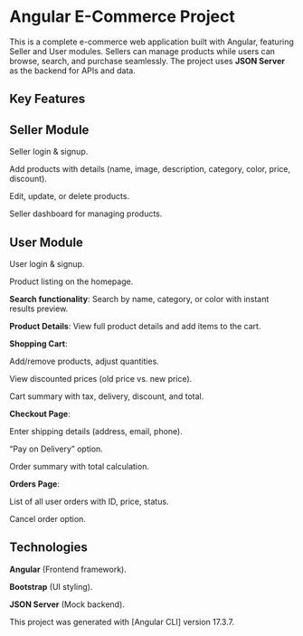 # Angular E-Commerce Project
This is a complete e-commerce web application built with Angular, featuring Seller and User modules. Sellers can manage products while users can browse, search, and purchase seamlessly. The project uses **JSON Server** as the backend for APIs and data.

## Key Features
## Seller Module

Seller login & signup.

Add products with details (name, image, description, category, color, price, discount).

Edit, update, or delete products.

Seller dashboard for managing products.

## User Module
User login & signup.

Product listing on the homepage.

**Search functionality**: 
Search by name, category, or color with instant results preview.

**Product Details**: 
View full product details and add items to the cart.

  **Shopping Cart**:
  
  Add/remove products, adjust quantities.
  
  View discounted prices (old price vs. new price).
  
  Cart summary with tax, delivery, discount, and total.
  
  **Checkout Page**:
  
  Enter shipping details (address, email, phone).
  
  “Pay on Delivery” option.
  
  Order summary with total calculation.
  
 **Orders Page**:
  
  List of all user orders with ID, price, status.
  
  Cancel order option.
  
## Technologies

**Angular** (Frontend framework).

**Bootstrap** (UI styling).

**JSON Server** (Mock backend).



This project was generated with [Angular CLI] version 17.3.7.
